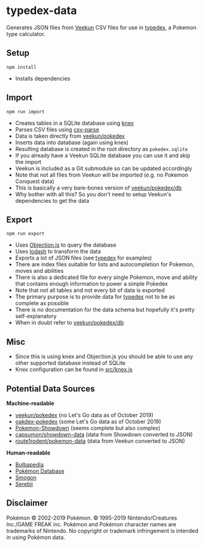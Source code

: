 # typedex-data

Generates JSON files from [Veekun](https://github.com/veekun/pokedex) CSV files for use in [typedex](https://github.com/te1/typedex), a Pokemon type calculator.


## Setup

```
npm install
```

- Installs dependencies


## Import

```
npm run import
```

- Creates tables in a SQLite database using [knex](https://github.com/tgriesser/knex)
- Parses CSV files using [csv-parse](https://github.com/adaltas/node-csv-parse)
- Data is taken directly from [veekun/pokedex](https://github.com/veekun/pokedex/tree/master/pokedex/data/csv)
- Inserts data into database (again using knex)
- Resulting database is created in the root directory as `pokedex.sqlite`
- If you already have a Veekun SQLite database you can use it and skip the import
- Veekun is included as a Git submodule so can be updated accordingly
- Note that not all files from Veekun will be imported (e.g. no Pokemon Conquest data)
- This is basically a very bare-bones version of [veekun/pokedex/db](https://github.com/veekun/pokedex/blob/master/pokedex/db/tables.py)
- Why bother with all this? So you don't need to setup Veekun's dependencies to get the data


## Export

```
npm run export
```

- Uses [Objection.js](https://github.com/Vincit/objection.js) to query the database
- Uses [lodash](https://github.com/lodash/lodash) to transform the data
- Exports a lot of JSON files (see [typedex](https://github.com/te1/typedex/tree/master/public/data) for examples)
- There are index files suitable for lists and autocompletion for Pokemon, moves and abilities
- There is also a dedicated file for every single Pokemon, move and ability that contains enough information to power a simple Pokedex
- Note that not all tables and not every bit of data is exported
- The primary purpose is to provide data for [typedex](https://github.com/te1/typedex) not to be as complete as possible
- There is no documentation for the data schema but hopefully it's pretty self-explanatory
- When in doubt refer to [veekun/pokedex/db](https://github.com/veekun/pokedex/blob/master/pokedex/db/tables.py)


## Misc
- Since this is using knex and Objection.js you should be able to use any other supported database instead of SQLite
- Knex configuration can be found in [src/knex.js](https://github.com/te1/typedex-data/blob/master/src/knex.js)


## Potential Data Sources
**Machine-readable**
- [veekun/pokedex](https://github.com/veekun/pokedex) (no Let's Go data as of October 2019)
- [oakdex-pokedex](https://github.com/jalyna/oakdex-pokedex) (some Let's Go data as of October 2019)
- [Pokemon-Showdown](https://github.com/Zarel/Pokemon-Showdown) (seems complete but also complex)
- [capsumon/showdown-data](https://github.com/capsumon/showdown-data) (data from Showdown converted to JSON)
- [route1rodent/pokemon-data](https://github.com/route1rodent/pokemon-data) (data from Veekun converted to JSON)

**Human-readable**
- [Bulbapedia](https://bulbapedia.bulbagarden.net)
- [Pokémon Database](https://pokemondb.net)
- [Smogon](https://www.smogon.com)
- [Serebii](https://www.serebii.net)


## Disclaimer

Pokémon © 2002-2019 Pokémon. © 1995-2019 Nintendo/Creatures Inc./GAME FREAK inc. Pokémon and Pokémon character names are trademarks of Nintendo. No copyright or trademark infringement is intended in using Pokémon data.
